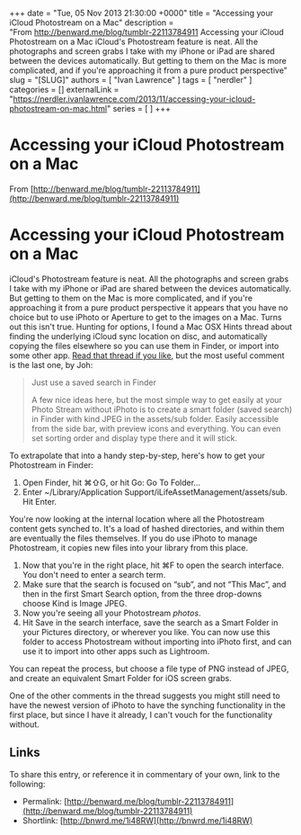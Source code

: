 +++
date = "Tue, 05 Nov 2013 21:30:00 +0000"
title = "Accessing your iCloud Photostream on a Mac"
description = "From&nbsp;http://benward.me/blog/tumblr-22113784911 Accessing your iCloud Photostream on a Mac iCloud's Photostream feature is neat. All the photographs and screen grabs I take with my iPhone or iPad are shared between the devices automatically. But getting to them on the Mac is more complicated, and if you're approaching it from a pure product perspective"
slug = "[SLUG]"
authors = [ "Ivan Lawrence" ]
tags = [ "nerdler" ]
categories = []
externalLink = "https://nerdler.ivanlawrence.com/2013/11/accessing-your-icloud-photostream-on-mac.html"
series = [ ]
+++

# Accessing your iCloud Photostream on a Mac

From [http://benward.me/blog/tumblr-22113784911](http://benward.me/blog/tumblr-22113784911)  
  

Accessing your iCloud Photostream on a Mac
==========================================

  

iCloud's Photostream feature is neat. All the photographs and screen grabs I take with my iPhone or iPad are shared between the devices automatically. But getting to them on the Mac is more complicated, and if you're approaching it from a pure product perspective it appears that you have no choice but to use iPhoto or Aperture to get to the images on a Mac. Turns out this isn't true. Hunting for options, I found a Mac OSX Hints thread about finding the underlying iCloud sync location on disc, and automatically copying the files elsewhere so you can use them in Finder, or import into some other app. [Read that thread if you like](http://hints.macworld.com/article.php?story=20120120073300575), but the most useful comment is the last one, by Joh:

> Just use a saved search in Finder
> 
> A few nice ideas here, but the most simple way to get easily at your Photo Stream without iPhoto is to create a smart folder (saved search) in Finder with kind JPEG in the assets/sub folder. Easily accessible from the side bar, with preview icons and everything. You can even set sorting order and display type there and it will stick.

To extrapolate that into a handy step-by-step, here's how to get your Photostream in Finder:

1.  Open Finder, hit ⌘⇧G, or hit Go: Go To Folder…
2.  Enter ~/Library/Application Support/iLifeAssetManagement/assets/sub. Hit Enter.

You're now looking at the internal location where all the Photostream content gets synched to. It's a load of hashed directories, and within them are eventually the files themselves. If you do use iPhoto to manage Photostream, it copies new files into your library from this place.

1.  Now that you're in the right place, hit ⌘F to open the search interface. You don't need to enter a search term.
2.  Make sure that the search is focused on “sub”, and not “This Mac”, and then in the first Smart Search option, from the three drop-downs choose Kind is Image JPEG.
3.  Now you're seeing all your Photostream _photos_.
4.  Hit Save in the search interface, save the search as a Smart Folder in your Pictures directory, or wherever you like. You can now use this folder to access Photostream without importing into iPhoto first, and can use it to import into other apps such as Lightroom.

You can repeat the process, but choose a file type of PNG instead of JPEG, and create an equivalent Smart Folder for iOS screen grabs.

One of the other comments in the thread suggests you might still need to have the newest version of iPhoto to have the synching functionality in the first place, but since I have it already, I can't vouch for the functionality without.

Links
-----

To share this entry, or reference it in commentary of your own, link to the following:

-   Permalink: [http://benward.me/blog/tumblr-22113784911](http://benward.me/blog/tumblr-22113784911)
-   Shortlink: [http://bnwrd.me/1i48RW](http://bnwrd.me/1i48RW)